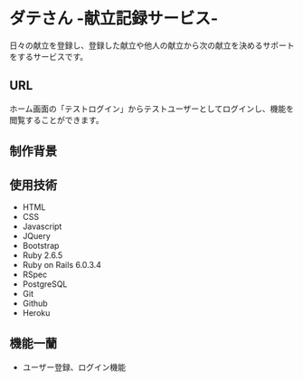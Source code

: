 # ダテさん -献立記録サービス-

日々の献立を登録し、登録した献立や他人の献立から次の献立を決めるサポートをするサービスです。


## URL

ホーム画面の「テストログイン」からテストユーザーとしてログインし、機能を閲覧することができます。


## 制作背景

## 使用技術

* HTML
* CSS
* Javascript
* JQuery
* Bootstrap
* Ruby 2.6.5
* Ruby on Rails 6.0.3.4
* RSpec
* PostgreSQL
* Git
* Github
* Heroku

## 機能一蘭

* ユーザー登録、ログイン機能
